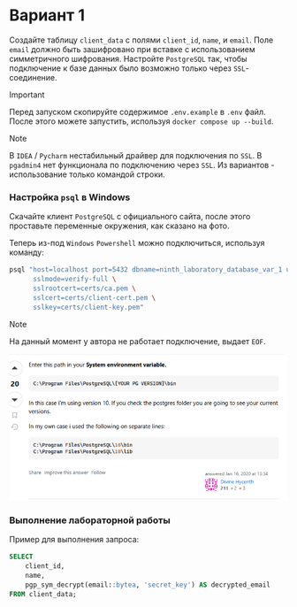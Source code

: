 # Вариант 1

Создайте таблицу `client_data` с полями `client_id`, `name`, и `email`. Поле `email` должно быть зашифровано при вставке с
использованием симметричного шифрования. Настройте `PostgreSQL` так, чтобы подключение к базе данных было
возможно только через `SSL`-соединение.

> [!IMPORTANT]
> Перед запуском скопируйте содержимое `.env.example` в `.env` файл. 
> После этого можете запустить, используя `docker compose up --build`.

> [!NOTE]
> В `IDEA` / `Pycharm` нестабильный драйвер для подключения по `SSL`. 
> В `pgadmin4` нет функционала по подключению через `SSL`.
> Из вариантов - использование только командой строки. 

### Настройка `psql` в Windows

Скачайте клиент `PostgreSQL` с официального сайта, после этого проставьте переменные окружения, как сказано на фото. 

Теперь из-под `Windows` `Powershell` можно подключиться, используя команду: 

```bash
psql "host=localhost port=5432 dbname=ninth_laboratory_database_var_1 user=user2 \
      sslmode=verify-full \
      sslrootcert=certs/ca.pem \
      sslcert=certs/client-cert.pem \
      sslkey=certs/client-key.pem"
```

> [!NOTE]
> На данный момент у автора не работает подключение, выдает `EOF`. 

![img.png](images/img.png)

### Выполнение лабораторной работы

Пример для выполнения запроса: 

```sql
SELECT 
    client_id,
    name,
    pgp_sym_decrypt(email::bytea, 'secret_key') AS decrypted_email
FROM client_data;
```
